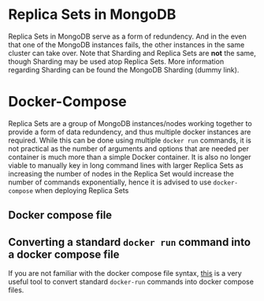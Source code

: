 # Replica Sets in MongoDB
Replica Sets in MongoDB serve as a form of redundency. And in the even that one of the MongoDB instances fails, the other instances in the same cluster can take over. Note that Sharding and Replica Sets are **not** the same, though Sharding may be used atop Replica Sets. More information regarding Sharding can be found the MongoDB Sharding (dummy link). 

# Docker-Compose
Replica Sets are a group of MongoDB instances/nodes working together to provide a form of data redundency, and thus multiple docker instances are required. While this can be done using multiple `docker run` commands, it is not practical as the number of arguments and options that are needed per container is much more than a simple Docker container. It is also no longer viable to manually key in long command lines with larger Replica Sets as increasing the number of nodes in the Replica Set would increase the number of commands exponentially, hence it is advised to use `docker-compose` when deploying Replica Sets

## Docker compose file

## Converting a standard `docker run` command into a docker compose file
If you are not familiar with the docker compose file syntax, [this](https://www.composerize.com/) is a very useful tool to convert standard `docker-run` commands into docker compose files. 
